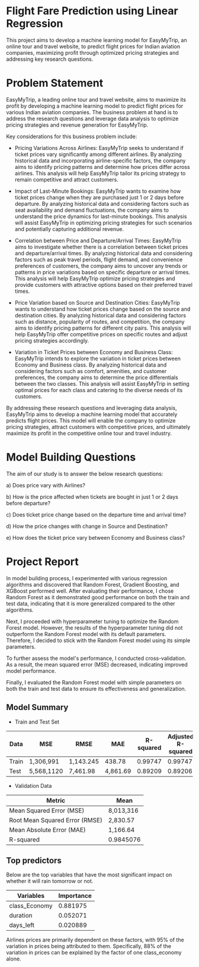 # Flight Fare Prediction using Linear Regression
This project aims to develop a machine learning model for EasyMyTrip, an online tour and travel website, to predict flight prices for Indian aviation companies, maximizing profit through optimized pricing strategies and addressing key research questions.

# Problem Statement
EasyMyTrip, a leading online tour and travel website, aims to maximize its profit by developing a machine learning model to predict flight prices for various Indian aviation companies. The business problem at hand is to address the research questions and leverage data analysis to optimize pricing strategies and revenue generation for EasyMyTrip.

Key considerations for this business problem include:

* Pricing Variations Across Airlines: EasyMyTrip seeks to understand if ticket prices vary significantly among different airlines. By analyzing historical data and incorporating airline-specific factors, the company aims to identify pricing patterns and determine how prices differ across airlines. This analysis will help EasyMyTrip tailor its pricing strategy to remain competitive and attract customers.

* Impact of Last-Minute Bookings: EasyMyTrip wants to examine how ticket prices change when they are purchased just 1 or 2 days before departure. By analyzing historical data and considering factors such as seat availability and demand fluctuations, the company aims to understand the price dynamics for last-minute bookings. This analysis will assist EasyMyTrip in optimizing pricing strategies for such scenarios and potentially capturing additional revenue.

* Correlation between Price and Departure/Arrival Times: EasyMyTrip aims to investigate whether there is a correlation between ticket prices and departure/arrival times. By analyzing historical data and considering factors such as peak travel periods, flight demand, and convenience preferences of customers, the company aims to uncover any trends or patterns in price variations based on specific departure or arrival times. This analysis will help EasyMyTrip optimize pricing strategies and provide customers with attractive options based on their preferred travel times.

* Price Variation based on Source and Destination Cities: EasyMyTrip wants to understand how ticket prices change based on the source and destination cities. By analyzing historical data and considering factors such as distance, popularity of routes, and competition, the company aims to identify pricing patterns for different city pairs. This analysis will help EasyMyTrip offer competitive prices on specific routes and adjust pricing strategies accordingly.

* Variation in Ticket Prices between Economy and Business Class: EasyMyTrip intends to explore the variation in ticket prices between Economy and Business class. By analyzing historical data and considering factors such as comfort, amenities, and customer preferences, the company aims to determine the price differentials between the two classes. This analysis will assist EasyMyTrip in setting optimal prices for each class and catering to the diverse needs of its customers.

By addressing these research questions and leveraging data analysis, EasyMyTrip aims to develop a machine learning model that accurately predicts flight prices. This model will enable the company to optimize pricing strategies, attract customers with competitive prices, and ultimately maximize its profit in the competitive online tour and travel industry.


# Model Building Questions

The aim of our study is to answer the below research questions:

a) Does price vary with Airlines?

b) How is the price affected when tickets are bought in just 1 or 2 days before departure?

c) Does ticket price change based on the departure time and arrival time?

d) How the price changes with change in Source and Destination?

e) How does the ticket price vary between Economy and Business class?

# Project Report

In model building process, I experimented with various regression algorithms and discovered that Random Forest, Gradient Boosting, and XGBoost performed well. After evaluating their performance, I chose Random Forest as it demonstrated good performance on both the train and test data, indicating that it is more generalized compared to the other algorithms.

Next, I proceeded with hyperparameter tuning to optimize the Random Forest model. However, the results of the hyperparameter tuning did not outperform the Random Forest model with its default parameters. Therefore, I decided to stick with the Random Forest model using its simple parameters.

To further assess the model's performance, I conducted cross-validation. As a result, the mean squared error (MSE) decreased, indicating improved model performance.

Finally, I evaluated the Random Forest model with simple parameters on both the train and test data to ensure its effectiveness and generalization.

## Model Summary

* Train and Test Set

|Data|	MSE|	RMSE|	MAE|	R-squared	|Adjusted R-squared|
|------|--------|--------|-----------|------------------|---------|
|	Train|	1,306,991	|1,143.245|	438.78|	0.99747|	0.99747|
|	Test|	5,568,1120|	7,461.98|	4,861.69	|0.89209|	0.89206|


* Validation Data

|Metric|	Mean|
|--------|------|
|Mean Squared Error (MSE)|	8,013,316|
|Root Mean Squared Error (RMSE)|	2,830.57|
|	Mean Absolute Error (MAE)|	1,166.64|
|	R-squared|	0.9845076|

## Top predictors
Below are the top variables that have the most significant impact on whether it will rain tomorrow or not.

|Variables	|Importance|
|---------|-------------|
|class_Economy	|0.881975|
|duration|	0.052071|
|days_left|	0.020889|

Airlines prices are primarily dependent on these factors, with 95% of the variation in prices being attributed to them. Specifically, 88% of the variation in prices can be explained by the factor of one class_economy alone.
